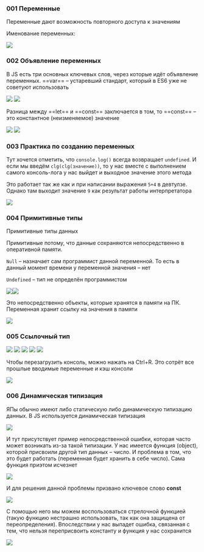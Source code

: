 ### 001 Переменные

Переменные дают возможность повторного доступа к значениям

Именование переменных:

![](_png/Pasted%20image%2020220908182112.png)

### 002 Объявление переменных

В JS есть три основных ключевых слов, через которые идёт объявление переменных. ==var== – устаревший стандарт, который в ES6 уже не советуют использовать

![](_png/Pasted%20image%2020220908182132.png)
![](_png/Pasted%20image%2020220908182137.png)

Разница между ==let== и ==const== заключается в том, то ==const== – это константное (неизменяемое) значение

![](_png/Pasted%20image%2020220908182142.png)
![](_png/Pasted%20image%2020220908182148.png)

### 003 Практика по созданию переменных

Тут хочется отметить, что `console.log()` всегда возвращает `undefined`. И если мы введём `clg(clg(значение))`, то у нас вместе с выполнением самого консоль-лога у нас выйдет и выходное значение этого метода

Это работает так же как и при написании выражения `5+4` в девтулзе. Однако там выходит значение `9` как результат работы интерпретатора

![](_png/Pasted%20image%2020220908182156.png)

### 004 Примитивные типы

Примитивные типы данных

Примитивные потому, что данные сохраняются непосредственно в оперативной памяти.

`Null` – назначает сам программист данной переменной. То есть в данный момент времени у переменной значения – нет

`Undefined` – тип не определён программистом

![](_png/Pasted%20image%2020220908182205.png)![](_png/Pasted%20image%2020220908182212.png)

Это непосредственно объекты, которые хранятся в памяти на ПК. Переменная хранит ссылку на значения в памяти

![](_png/Pasted%20image%2020220908182222.png)

### 005 Ссылочный тип

![](_png/Pasted%20image%2020220908182230.png)
![](_png/Pasted%20image%2020220908182234.png)
![](_png/Pasted%20image%2020220908182239.png)
![](_png/Pasted%20image%2020220908182245.png)
![](_png/Pasted%20image%2020220908182251.png)

Чтобы перезагрузить консоль, можно нажать на Ctrl+R. Это сотрёт все прошлые вводимые переменные и кэш консоли

![](_png/Pasted%20image%2020220908182256.png)

### 006 Динамическая типизация

ЯПы обычно имеют либо статическую либо динамическую типизацию данных. В JS используется динамическая типизация

![](_png/Pasted%20image%2020220908182303.png)

И тут присутствует пример непосредственной ошибки, которая часто может возникать из-за такой типизации. У нас имеется функция (object), которой присвоили другой тип данных – число. И проблема в том, что это будет работать (переменная будет хранить в себе число). Сама функция приэтом исчезнет

![](_png/Pasted%20image%2020220908182331.png)

И для решения данной проблемы призвано ключевое слово **const**

![](_png/Pasted%20image%2020220908182339.png)

С помощью него мы можем воспользоваться стрелочной функцией (такую функцию нестрашно использовать, так как она защищена от переопределения). Впоследствии у нас выпадет ошибка, связанная с тем, что нельзя переприсвоить константу и функция у нас сохранится

![](_png/Pasted%20image%2020220908182346.png)